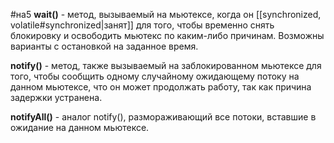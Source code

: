 #на5
**wait()** - метод, вызываемый на мьютексе, когда он [[synchronized, volatile#synchronized|занят]] для того, чтобы временно снять блокировку и освободить мьютекс по каким-либо причинам. Возможны варианты с остановкой на заданное время.

**notify()** - метод, также вызываемый на заблокированном мьютексе для того, чтобы сообщить одному случайному ожидающему потоку на данном мьютексе, что он может продолжать работу, так как причина задержки устранена.

**notifyAll()** - аналог notify(), размораживающий все потоки, вставшие в ожидание на данном мьютексе.